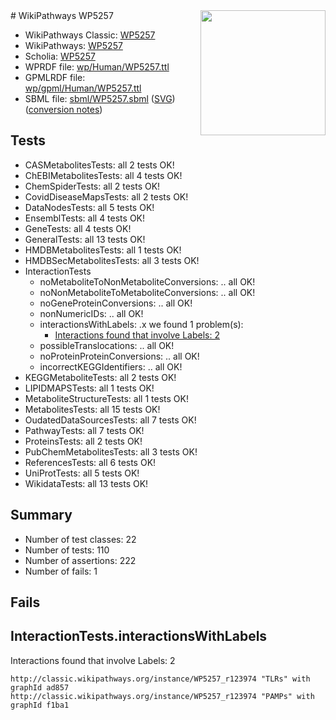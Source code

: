 <img style="float: right; width: 200px" src="../logo.png" />
# WikiPathways WP5257

* WikiPathways Classic: [WP5257](https://classic.wikipathways.org/instance/WP5257)
* WikiPathways: [WP5257](https://identifiers.org/wikipathways:WP5257)
* Scholia: [WP5257](https://scholia.toolforge.org/wikipathways/WP5257)
* WPRDF file: [wp/Human/WP5257.ttl](../wp/Human/WP5257.ttl)
* GPMLRDF file: [wp/gpml/Human/WP5257.ttl](../wp/gpml/Human/WP5257.ttl)
* SBML file: [sbml/WP5257.sbml](../sbml/WP5257.sbml) ([SVG](../sbml/WP5257.svg)) ([conversion notes](../sbml/WP5257.txt))

## Tests
* CASMetabolitesTests: all 2 tests OK!
* ChEBIMetabolitesTests: all 4 tests OK!
* ChemSpiderTests: all 2 tests OK!
* CovidDiseaseMapsTests: all 2 tests OK!
* DataNodesTests: all 5 tests OK!
* EnsemblTests: all 4 tests OK!
* GeneTests: all 4 tests OK!
* GeneralTests: all 13 tests OK!
* HMDBMetabolitesTests: all 1 tests OK!
* HMDBSecMetabolitesTests: all 3 tests OK!
* InteractionTests
    * noMetaboliteToNonMetaboliteConversions: .. all OK!
    * noNonMetaboliteToMetaboliteConversions: .. all OK!
    * noGeneProteinConversions: .. all OK!
    * nonNumericIDs: .. all OK!
    * interactionsWithLabels: .x we found 1 problem(s):
        * [Interactions found that involve Labels: 2](#630d2679)
    * possibleTranslocations: .. all OK!
    * noProteinProteinConversions: .. all OK!
    * incorrectKEGGIdentifiers: .. all OK!
* KEGGMetaboliteTests: all 2 tests OK!
* LIPIDMAPSTests: all 1 tests OK!
* MetaboliteStructureTests: all 1 tests OK!
* MetabolitesTests: all 15 tests OK!
* OudatedDataSourcesTests: all 7 tests OK!
* PathwayTests: all 7 tests OK!
* ProteinsTests: all 2 tests OK!
* PubChemMetabolitesTests: all 3 tests OK!
* ReferencesTests: all 6 tests OK!
* UniProtTests: all 5 tests OK!
* WikidataTests: all 13 tests OK!


## Summary

* Number of test classes: 22
* Number of tests: 110
* Number of assertions: 222
* Number of fails: 1

## Fails

<a name="630d2679" />

## InteractionTests.interactionsWithLabels

Interactions found that involve Labels: 2
```
http://classic.wikipathways.org/instance/WP5257_r123974 "TLRs" with graphId ad857
http://classic.wikipathways.org/instance/WP5257_r123974 "PAMPs" with graphId f1ba1
```

